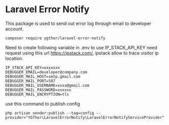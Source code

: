# Laravel Error Notify

This package is used to send out error log through email to developer account.

```
composer require ygthor/laravel-error-notify
```

Need to create following variable in .env to use
IP_STACK_API_KEY need request using this url https://ipstack.com/, ipstack allow to trace visitor ip location.
```
IP_STACK_API_KEY=xxxxxxx  
DEBUGGER_EMAIL=developer@company.com
DEBUGGER_MAIL_HOST=smtp.gmail.com
DEBUGGER_MAIL_PORT=587
DEBUGGER_MAIL_USERNAME=xxxx@gmail.com
DEBUGGER_MAIL_PASSWORD=xxxxxx
DEBUGGER_MAIL_ENCRYPTION=tls
```

use this command to publish config
```
php artisan vendor:publish --tag=config --provider="YGThor\LaravelErrorNotify\LaravelErrorNotifyServiceProvider"
```